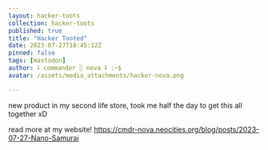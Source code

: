 ```yaml
---
layout: hacker-toots
collection: hacker-toots
published: true
title: "Hacker Tooted"
date: 2023-07-27T18:45:12Z
pinned: false
tags: [mastodon]
author: ⸸ commander ░ nova ⸸ :~$
avatar: /assets/media_attachments/hacker-nova.png

---
```


<p>new product in my second life store, took me half the day to get this all together xD</p><p>read more at my website! <a href="https://cmdr-nova.neocities.org/blog/posts/2023-07-27-Nano-Samurai" target="_blank" rel="nofollow noopener noreferrer" translate="no"><span class="invisible">https://</span><span class="ellipsis">cmdr-nova.neocities.org/blog/p</span><span class="invisible">osts/2023-07-27-Nano-Samurai</span></a></p>


